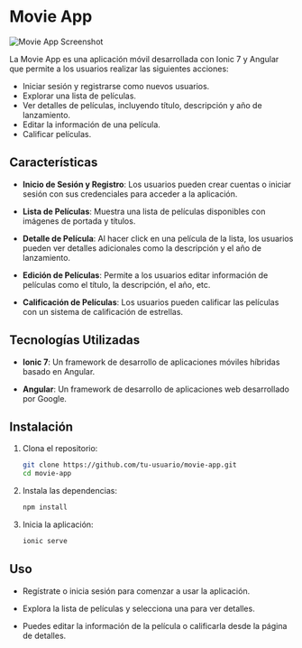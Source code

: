# Movie App

![Movie App Screenshot](screenshot.png)

La Movie App es una aplicación móvil desarrollada con Ionic 7 y Angular que permite a los usuarios realizar las siguientes acciones:

- Iniciar sesión y registrarse como nuevos usuarios.
- Explorar una lista de películas.
- Ver detalles de películas, incluyendo título, descripción y año de lanzamiento.
- Editar la información de una película.
- Calificar películas.

## Características

- **Inicio de Sesión y Registro**: Los usuarios pueden crear cuentas o iniciar sesión con sus credenciales para acceder a la aplicación.

- **Lista de Películas**: Muestra una lista de películas disponibles con imágenes de portada y títulos.

- **Detalle de Película**: Al hacer click en una película de la lista, los usuarios pueden ver detalles adicionales como la descripción y el año de lanzamiento.

- **Edición de Películas**: Permite a los usuarios editar información de películas como el título, la descripción, el año, etc.

- **Calificación de Películas**: Los usuarios pueden calificar las películas con un sistema de calificación de estrellas.

## Tecnologías Utilizadas

- **Ionic 7**: Un framework de desarrollo de aplicaciones móviles híbridas basado en Angular.

- **Angular**: Un framework de desarrollo de aplicaciones web desarrollado por Google.

## Instalación

1. Clona el repositorio:

   ```bash
   git clone https://github.com/tu-usuario/movie-app.git
   cd movie-app

   ```

2. Instala las dependencias:

   ```bash
   npm install

   ```

3. Inicia la aplicación:
   ```bash
   ionic serve
   ```

## Uso

- Regístrate o inicia sesión para comenzar a usar la aplicación.

- Explora la lista de películas y selecciona una para ver detalles.

- Puedes editar la información de la película o calificarla desde la página de detalles.
